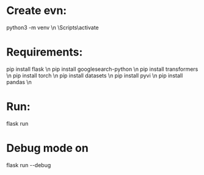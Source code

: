 # Create evn:
python3 -m venv <myenvname> \n
<myenvname>\Scripts\activate 

# Requirements:
pip install flask \n
pip install googlesearch-python \n
pip install transformers \n
pip install torch \n
pip install datasets \n
pip install pyvi \n
pip install pandas \n

# Run:
flask run
# Debug mode on
flask run --debug